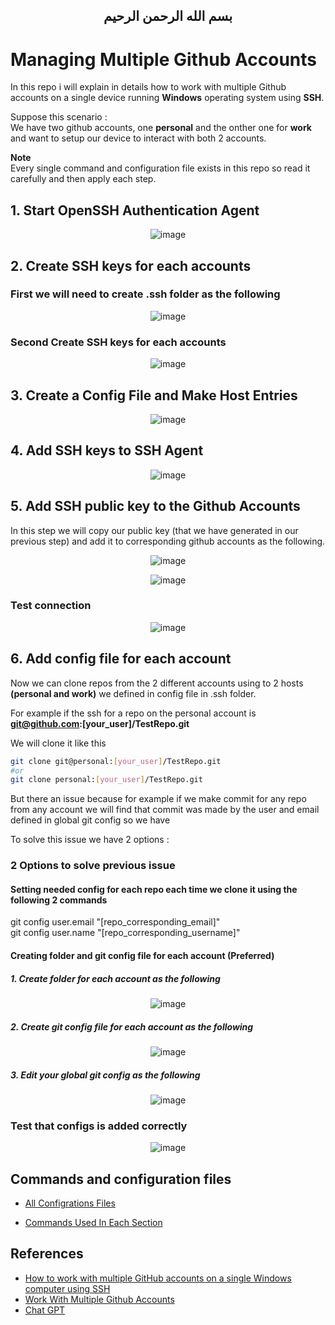 <h2 dir="rtl" align="center">
بسم الله الرحمن الرحيم
</h2>

# Managing Multiple Github Accounts

In this repo i will explain in details how to work with multiple Github accounts on a single device running **Windows** operating system using **SSH**.

Suppose this scenario :  
We have two github accounts, one **personal** and the onther one for  **work** and want to setup our device to interact with both 2 accounts.

**Note**  
Every single command and configuration file exists in this repo so read it carefully and then apply each step.

## 1. Start OpenSSH Authentication Agent
<div align="center">

 ![image](https://github.com/MohamedHashish42/Managing-Multiple-Github-Accounts/assets/81900786/777df7dd-588a-43c6-8a1c-35d0f7d9ccf5)

</div>

## 2. Create SSH keys for each accounts
### First we will need to create **.ssh** folder as the following

<div align="center">

![image](https://github.com/MohamedHashish42/Managing-Multiple-Github-Accounts/assets/81900786/6af06fc3-2aef-4313-9111-e504ece1f983)

</div>

### Second Create SSH keys for each accounts
<div align="center">

![image](https://github.com/MohamedHashish42/Managing-Multiple-Github-Accounts/assets/81900786/df982f8c-1f55-4f9d-a5d4-db1e636d5019)

</div>

## 3. Create a Config File and Make Host Entries

<div align="center">

![image](https://github.com/MohamedHashish42/Managing-Multiple-Github-Accounts/assets/81900786/400aea7b-caef-4ec2-84cb-7fef9d1966b6)

</div>

## 4. Add SSH keys to SSH Agent 


<div align="center">

![image](https://github.com/MohamedHashish42/Managing-Multiple-Github-Accounts/assets/81900786/1e4bd616-11b9-4ac1-bcaf-2fc3b5d1ae88)

</div>


## 5. Add SSH public key to the Github Accounts
In this step we will copy our public key (that we have generated in our previous step) and add it to corresponding github accounts as the following.

<div align="center">

![image](https://github.com/MohamedHashish42/Managing-Multiple-Github-Accounts/assets/81900786/2287e14e-c617-4848-88dc-2529fddcf540)

![image](https://github.com/MohamedHashish42/Managing-Multiple-Github-Accounts/assets/81900786/7d2dca01-821f-4f2f-b057-1ff508a1b540)

</div>

### Test connection
<div align="center">
  
![image](https://github.com/MohamedHashish42/Managing-Multiple-Github-Accounts/assets/81900786/69fac7cc-3984-4813-8d3f-47d4c81189dd)

</div>

## 6. Add config file for each account
Now we can clone repos from the 2 different accounts using to 2 hosts **(personal and work)** we defined 
in config file in .ssh folder.    

For example if the ssh for a repo on the personal account is    
**git@github.com:[your_user]/TestRepo.git**  

We will clone it like this
```bash
git clone git@personal:[your_user]/TestRepo.git
#or
git clone personal:[your_user]/TestRepo.git
```

But there an issue because for example if we make commit for any repo from any account
we will find that commit was made by the user and email defined in global git config so we have 

To solve this issue we have 2 options :

### 2 Options to solve previous issue
#### Setting needed config for each repo each time we clone it using the following 2 commands  
git config user.email "[repo_corresponding_email]"  
git config user.name "[repo_corresponding_username]"  

#### Creating folder and git config file for each account (Preferred)
##### 1. Create folder for each account as the following
<div align="center">

![image](https://github.com/MohamedHashish42/Managing-Multiple-Github-Accounts/assets/81900786/f11a7876-f678-4b27-938a-91da9b214bcb)

</div>

##### 2. Create git config file for each account as the following

<div align="center">

![image](https://github.com/MohamedHashish42/Managing-Multiple-Github-Accounts/assets/81900786/f47f141a-6889-4563-b0b8-f6a23c98d5ce)

</div>


##### 3. Edit your global git config as the following

<div align="center">
  
![image](https://github.com/MohamedHashish42/Managing-Multiple-Github-Accounts/assets/81900786/3d60600f-7d27-4eca-81fa-2ef9178632e5)

</div>

### Test that configs is added correctly
<div align="center">
  
![image](https://github.com/MohamedHashish42/Managing-Multiple-Github-Accounts/assets/81900786/cc8cbafd-488d-4331-807e-f3be6394db06)

</div>

## Commands and configuration files

- [All Configrations Files](https://github.com/MohamedHashish42/Managing-Multiple-Github-Accounts/blob/main/AllConfigrationsFiles.md)

- [Commands Used In Each Section](https://github.com/MohamedHashish42/Managing-Multiple-Github-Accounts/blob/main/CommandsUsedInEachSection.md)

## References

- [How to work with multiple GitHub accounts on a single Windows computer using SSH](https://www.youtube.com/watch?v=Fyfp0oEWD6w) 
- [Work With Multiple Github Accounts](https://gist.github.com/rahularity/86da20fe3858e6b311de068201d279e3)
- [Chat GPT](https://chat.openai.com/auth/login)

